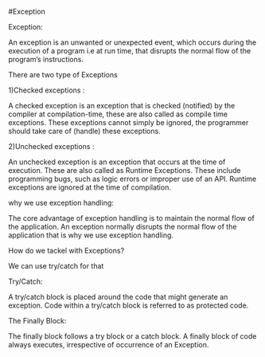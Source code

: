 #Exception

Exception:

An exception is an unwanted or unexpected event, which occurs during the execution of a program i.e at run time, that disrupts the normal flow of the program’s instructions.

There are two type of Exceptions

1)Checked exceptions :

A checked exception is an exception that is checked (notified) by the compiler at compilation-time, these are also called as compile time exceptions. These exceptions cannot simply be ignored, the programmer should take care of (handle) these exceptions.

2)Unchecked exceptions :

 An unchecked exception is an exception that occurs at the time of execution. These are also called as Runtime Exceptions. These include programming bugs, such as logic errors or improper use of an API. Runtime exceptions are ignored at the time of compilation.

 why we use exception handling:
 
The core advantage of exception handling is to maintain the normal flow of the application. An exception normally disrupts the normal flow of the application that is why we use exception handling.

 How do we tackel with Exceptions?

 We can use try/catch for that

 Try/Catch:

  A try/catch block is placed around the code that might generate an exception. Code within a try/catch block is referred to as protected code.

  

  The Finally Block:

  The finally block follows a try block or a catch block. A finally block of code always executes, irrespective of occurrence of an Exception.



